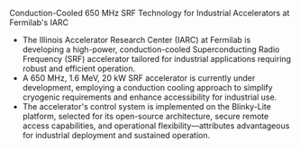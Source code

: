 Conduction-Cooled 650 MHz SRF Technology for Industrial Accelerators at Fermilab's IARC
- The Illinois Accelerator Research Center (IARC) at Fermilab is developing a high-power, conduction-cooled Superconducting Radio Frequency (SRF) accelerator tailored for industrial applications requiring robust and efficient operation.
- A 650 MHz, 1.6 MeV, 20 kW SRF accelerator is currently under development, employing a conduction cooling approach to simplify cryogenic requirements and enhance accessibility for industrial use.
- The accelerator's control system is implemented on the Blinky-Lite platform, selected for its open-source architecture, secure remote access capabilities, and operational flexibility—attributes advantageous for industrial deployment and sustained operation. 
